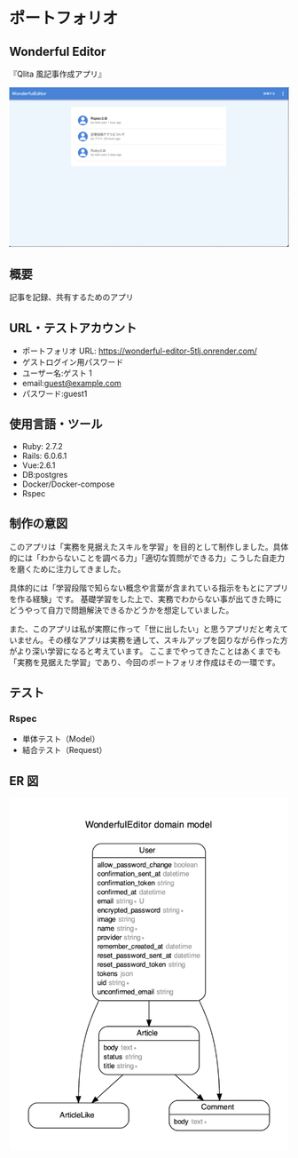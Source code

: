 # ポートフォリオ

## Wonderful Editor

『Qlita 風記事作成アプリ』

![](2023-06-14-21-44-37.png)

## 概要

記事を記録、共有するためのアプリ

## URL・テストアカウント

- ポートフォリオ URL: https://wonderful-editor-5tlj.onrender.com/
- ゲストログイン用パスワード
- ユーザー名:ゲスト 1
- email:guest@example.com
- パスワード:guest1

## 使用言語・ツール

- Ruby: 2.7.2
- Rails: 6.0.6.1
- Vue:2.6.1
- DB:postgres
- Docker/Docker-compose
- Rspec

## 制作の意図

このアプリは「実務を見据えたスキルを学習」を目的として制作しました。具体的には「わからないことを調べる力」「適切な質問ができる力」こうした自走力を磨くために注力してきました。

具体的には「学習段階で知らない概念や言葉が含まれている指示をもとにアプリを作る経験」です。
基礎学習をした上で、実務でわからない事が出てきた時にどうやって自力で問題解決できるかどうかを想定していました。

また、このアプリは私が実際に作って「世に出したい」と思うアプリだと考えていません。その様なアプリは実務を通して、スキルアップを図りながら作った方がより深い学習になると考えています。
ここまでやってきたことはあくまでも「実務を見据えた学習」であり、今回のポートフォリオ作成はその一環です。

## テスト

### Rspec

- 単体テスト（Model）
- 結合テスト（Request）

## ER 図

![](2023-06-15-02-48-22.png)
